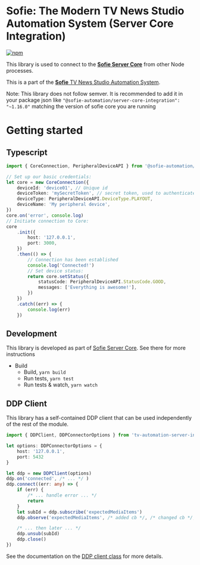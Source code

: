 # Sofie: The Modern TV News Studio Automation System (Server Core Integration)

[![npm](https://img.shields.io/npm/v/@sofie-automation/server-core-integration)](https://www.npmjs.com/package/@sofie-automation/server-core-integration)

This library is used to connect to the [**Sofie Server Core**](https://github.com/nrkno/tv-automation-server-core) from other Node processes.

This is a part of the [**Sofie** TV News Studio Automation System](https://github.com/nrkno/Sofie-TV-automation/).

Note: This library does not follow semver. It is recommended to add it in your package json like `"@sofie-automation/server-core-integration": "~1.16.0"` matching the version of sofie core you are running

# Getting started

## Typescript

```typescript
import { CoreConnection, PeripheralDeviceAPI } from '@sofie-automation/server-core-integration'

// Set up our basic credentials:
let core = new CoreConnection({
	deviceId: 'device01', // Unique id
	deviceToken: 'mySecretToken', // secret token, used to authenticate this device
	deviceType: PeripheralDeviceAPI.DeviceType.PLAYOUT,
	deviceName: 'My peripheral device',
})
core.on('error', console.log)
// Initiate connection to Core:
core
	.init({
		host: '127.0.0.1',
		port: 3000,
	})
	.then(() => {
		// Connection has been established
		console.log('Connected!')
		// Set device status:
		return core.setStatus({
			statusCode: PeripheralDeviceAPI.StatusCode.GOOD,
			messages: ['Everything is awesome!'],
		})
	})
	.catch((err) => {
		console.log(err)
	})
```

## Development

This library is developed as part of [Sofie Server Core](https://github.com/nrkno/tv-automation-server-core). See there for more instructions

- Build
  - Build, `yarn build`
  - Run tests, `yarn test`
  - Run tests & watch, `yarn watch`

## DDP Client

This library has a self-contained DDP client that can be used independently of the rest of the module.

```typescript
import { DDPClient, DDPConnectorOptions } from 'tv-automation-server-integration'

let options: DDPConnectorOptions = {
	host: '127.0.0.1',
	port: 5432
}

let ddp = new DDPClient(options)
ddp.on('connected', /* ... */ )
ddp.connect((err: any) => {
	if (err) {
		/* ... handle error ... */
		return
	}
	let subId = ddp.subscribe('expectedMediaItems')
	ddp.observe('expectedMediaItems', /* added cb */, /* changed cb */, /* removed cb */)

	/* ... then later ... */
	ddp.unsub(subId)
	ddp.close()
})
```

See the documentation on the [DDP client class](./docs/classes/ddpclient.html) for more details.

